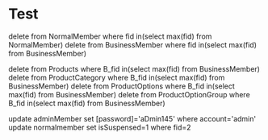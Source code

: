 # Test
delete from NormalMember where fid in(select max(fid) from NormalMember)
delete from BusinessMember where fid in(select max(fid) from BusinessMember)

delete from Products where B_fid in(select max(fid) from BusinessMember)
delete from ProductCategory where B_fid in(select max(fid) from BusinessMember)
delete from ProductOptions where B_fid in(select max(fid) from BusinessMember)
delete from ProductOptionGroup where B_fid in(select max(fid) from BusinessMember)


update adminMember set [password]='aDmin145' where account='admin'
update normalmember set isSuspensed=1 where fid=2
